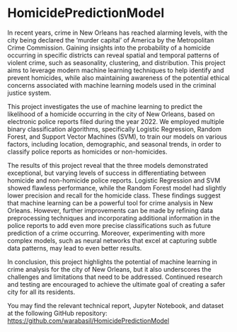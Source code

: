 # HomicidePredictionModel

In recent years, crime in New Orleans has reached alarming levels, with the city being declared the ‘murder capital’ of America by the Metropolitan Crime Commission. Gaining insights into the probability of a homicide occurring in specific districts can reveal spatial and temporal patterns of violent crime, such as seasonality, clustering, and distribution. This project aims to leverage modern machine learning techniques to help identify and prevent homicides, while also maintaining awareness of the potential ethical concerns associated with machine learning models used in the criminal justice system.

This project investigates the use of machine learning to predict the likelihood of a homicide occurring in the city of New Orleans, based on electronic police reports filed during the year 2022. We employed multiple binary classification algorithms, specifically Logistic Regression, Random Forest, and Support Vector Machines (SVM), to train our models on various factors, including location, demographic, and seasonal trends, in order to classify police reports as homicides or non-homicides.

The results of this project reveal that the three models demonstrated exceptional, but varying levels of success in differentiating between homicide and non-homicide police reports. Logistic Regression and SVM showed flawless performance, while the Random Forest model had slightly lower precision and recall for the homicide class. These findings suggest that machine learning can be a powerful tool for crime analysis in New Orleans. However, further improvements can be made by refining data preprocessing techniques and incorporating additional information in the police reports to add even more precise classifications such as future prediction of a crime occurring. Moreover, experimenting with more complex models, such as neural networks that excel at capturing subtle data patterns, may lead to even better results.

In conclusion, this project highlights the potential of machine learning in crime analysis for the city of New Orleans, but it also underscores the challenges and limitations that need to be addressed. Continued research and testing are encouraged to achieve the ultimate goal of creating a safer city for all its residents.

You may find the relevant technical report, Jupyter Notebook, and dataset at the following GitHub repository: https://github.com/warabasil/HomicidePredictionModel